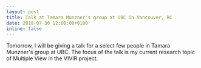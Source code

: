 ```yaml
---
layout: post
title: Talk at Tamara Munzner's group at UBC in Vancouver, BC
date: 2018-07-30 12:00:00+0100
inline: false
---
```

Tomorrow, I will be giving a talk for a select few people in Tamara Munzner's group at UBC. The focus of the talk is my current research topic of Multiple View in the VIVIR project.
